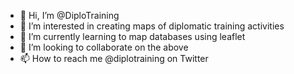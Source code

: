- 👋 Hi, I’m @DiploTraining
- 👀 I’m interested in creating maps of diplomatic training activities
- 🌱 I’m currently learning to map databases using leaflet
- 💞️ I’m looking to collaborate on the above
- 📫 How to reach me @diplotraining on Twitter

<!---
DiploTraining/DiploTraining is a ✨ special ✨ repository because its `README.md` (this file) appears on your GitHub profile.
You can click the Preview link to take a look at your changes.
--->
